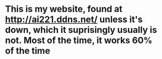 This is my website, found at http://ai221.ddns.net/ unless it's down, which it suprisingly usually is not. 
Most of the time, it works 60% of the time
===

